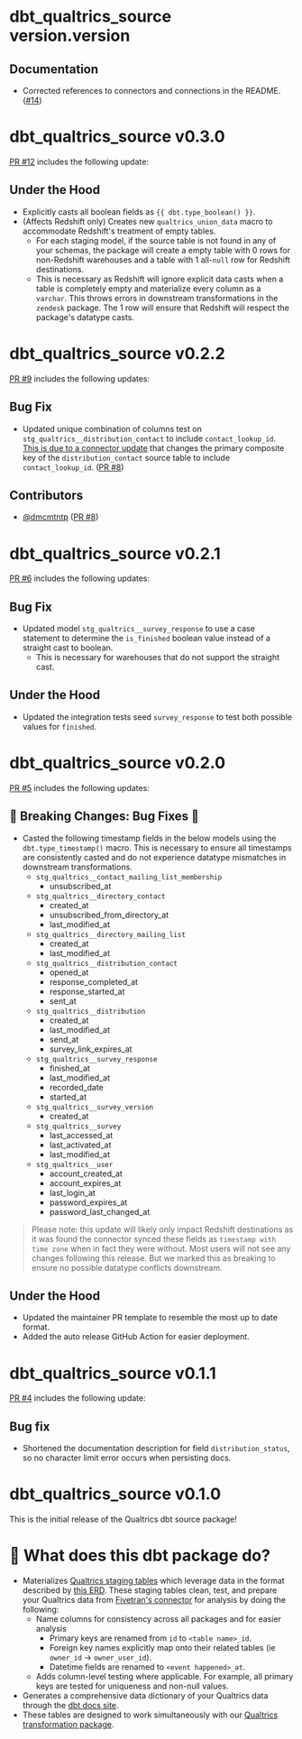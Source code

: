 # dbt_qualtrics_source version.version

## Documentation
- Corrected references to connectors and connections in the README. ([#14](https://github.com/fivetran/dbt_qualtrics_source/pull/14))

# dbt_qualtrics_source v0.3.0
[PR #12](https://github.com/fivetran/dbt_qualtrics_source/pull/12) includes the following update:

## Under the Hood
- Explicitly casts all boolean fields as `{{ dbt.type_boolean() }}`.
- (Affects Redshift only) Creates new `qualtrics_union_data` macro to accommodate Redshift's treatment of empty tables.
  - For each staging model, if the source table is not found in any of your schemas, the package will create a empty table with 0 rows for non-Redshift warehouses and a table with 1 all-`null` row for Redshift destinations.
  - This is necessary as Redshift will ignore explicit data casts when a table is completely empty and materialize every column as a `varchar`. This throws errors in downstream transformations in the `zendesk` package. The 1 row will ensure that Redshift will respect the package's datatype casts.

# dbt_qualtrics_source v0.2.2
[PR #9](https://github.com/fivetran/dbt_qualtrics_source/pull/9) includes the following updates: 

## Bug Fix
- Updated unique combination of columns test on `stg_qualtrics__distribution_contact` to include `contact_lookup_id`. [This is due to a connector update](https://fivetran.com/docs/connectors/applications/qualtrics/changelog#january2024) that changes the primary composite key of the `distribution_contact` source table to include `contact_lookup_id`. ([PR #8](https://github.com/fivetran/dbt_qualtrics_source/pull/8))

## Contributors
- [@dmcmtntp](https://github.com/dmcmtntp) ([PR #8](https://github.com/fivetran/dbt_qualtrics_source/pull/8))

# dbt_qualtrics_source v0.2.1

[PR #6](https://github.com/fivetran/dbt_qualtrics_source/pull/6) includes the following updates: 

## Bug Fix
- Updated model `stg_qualtrics__survey_response` to use a case statement to determine the `is_finished` boolean value instead of a straight cast to boolean. 
    - This is necessary for warehouses that do not support the straight cast.

## Under the Hood
- Updated the integration tests seed `survey_response` to test both possible values for `finished`.

# dbt_qualtrics_source v0.2.0

[PR #5](https://github.com/fivetran/dbt_qualtrics_source/pull/5) includes the following updates: 

## 🚨 Breaking Changes: Bug Fixes 🚨
- Casted the following timestamp fields in the below models using the `dbt.type_timestamp()` macro. This is necessary to ensure all timestamps are consistently casted and do not experience datatype mismatches in downstream transformations.
    - `stg_qualtrics__contact_mailing_list_membership`
        - unsubscribed_at
    - `stg_qualtrics__directory_contact`
        - created_at
        - unsubscribed_from_directory_at
        - last_modified_at
    - `stg_qualtrics__directory_mailing_list`
        - created_at
        - last_modified_at
    - `stg_qualtrics__distribution_contact`
        - opened_at
        - response_completed_at
        - response_started_at
        - sent_at
    - `stg_qualtrics__distribution`
        - created_at
        - last_modified_at
        - send_at
        - survey_link_expires_at
    - `stg_qualtrics__survey_response`
        - finished_at
        - last_modified_at
        - recorded_date
        - started_at
    - `stg_qualtrics__survey_version`
        - created_at
    - `stg_qualtrics__survey`
        - last_accessed_at
        - last_activated_at
        - last_modified_at
    - `stg_qualtrics__user`
        - account_created_at
        - account_expires_at
        - last_login_at
        - password_expires_at
        - password_last_changed_at

> Please note: this update will likely only impact Redshift destinations as it was found the connector synced these fields as `timestamp with time zone` when in fact they were without. Most users will not see any changes following this release. But we marked this as breaking to ensure no possible datatype conflicts downstream.

## Under the Hood
- Updated the maintainer PR template to resemble the most up to date format.
- Added the auto release GitHub Action for easier deployment.

# dbt_qualtrics_source v0.1.1
[PR #4](https://github.com/fivetran/dbt_qualtrics_source/pull/4) includes the following update:
## Bug fix
- Shortened the documentation description for field `distribution_status`, so no character limit error occurs when persisting docs.

# dbt_qualtrics_source v0.1.0
This is the initial release of the Qualtrics dbt source package!

# 📣 What does this dbt package do?
<!--section="qualtrics_source_model"-->
- Materializes [Qualtrics staging tables](https://fivetran.github.io/dbt_qualtrics_source/#!/overview/github_source/models/?g_v=1) which leverage data in the format described by [this ERD](https://fivetran.com/docs/applications/qualtrics/#schemainformation). These staging tables clean, test, and prepare your Qualtrics data from [Fivetran's connector](https://fivetran.com/docs/applications/qualtrics) for analysis by doing the following:
  - Name columns for consistency across all packages and for easier analysis
    - Primary keys are renamed from `id` to `<table name>_id`. 
    - Foreign key names explicitly map onto their related tables (ie `owner_id` -> `owner_user_id`).
    - Datetime fields are renamed to `<event happened>_at`.
  - Adds column-level testing where applicable. For example, all primary keys are tested for uniqueness and non-null values.
- Generates a comprehensive data dictionary of your Qualtrics data through the [dbt docs site](https://fivetran.github.io/dbt_qualtrics_source/).
- These tables are designed to work simultaneously with our [Qualtrics transformation package](https://github.com/fivetran/dbt_qualtrics).
